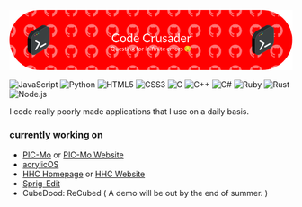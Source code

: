 <p align="center">
  <img src="https://github.com/colack/colack/blob/main/github-header-image.png?raw=true" alt="Custom Header Image">
</p>

![JavaScript](https://img.shields.io/badge/-JavaScript-F7DF1E?style=flat-square&logo=javascript&logoColor=black)
![Python](https://img.shields.io/badge/-Python-3776AB?style=flat-square&logo=python&logoColor=white)
![HTML5](https://img.shields.io/badge/-HTML5-E34F26?style=flat-square&logo=html5&logoColor=white)
![CSS3](https://img.shields.io/badge/-CSS3-1572B6?style=flat-square&logo=css3&logoColor=white)
![C](https://img.shields.io/badge/-C-A8B9CC?style=flat-square&logo=c&logoColor=black)
![C++](https://img.shields.io/badge/-C++-00599C?style=flat-square&logo=cplusplus&logoColor=white)
![C#](https://img.shields.io/badge/-C%23-239120?style=flat-square&logo=csharp&logoColor=white)
![Ruby](https://img.shields.io/badge/-Ruby-CC342D?style=flat-square&logo=ruby&logoColor=white)
![Rust](https://img.shields.io/badge/-Rust-000000?style=flat-square&logo=rust&logoColor=white)
![Node.js](https://img.shields.io/badge/-Node.js-339933?style=flat-square&logo=nodedotjs&logoColor=white)

I code really poorly made applications that I use on a daily basis.

### currently working on
- [PIC-Mo](https://github.com/DragonFireGames/PIC-Mo) or [PIC-Mo Website](https://picmo.onrender.com/)
- [acrylicOS](https://github.com/HHS-Coding-Club/acrylicOS)
- [HHC Homepage](https://github.com/HHS-Coding-Club/homepage) or [HHC Website](https://hhs-coding-club.github.io/homepage/)
- [Sprig-Edit](https://github.com/Colack/Sprig-Edit)
- CubeDood: ReCubed ( A demo will be out by the end of summer. )
